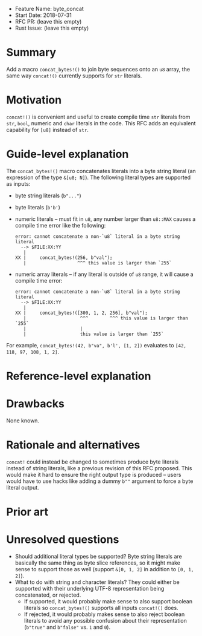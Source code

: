 - Feature Name: byte_concat
- Start Date: 2018-07-31
- RFC PR: (leave this empty)
- Rust Issue: (leave this empty)

# Summary
[summary]: #summary

Add a macro `concat_bytes!()` to join byte sequences onto an `u8` array,
the same way `concat!()` currently supports for `str` literals.

# Motivation
[motivation]: #motivation

`concat!()` is convenient and useful to create compile time `str` literals
from `str`, `bool`, numeric and `char` literals in the code. This RFC adds an
equivalent capability for `[u8]` instead of `str`.

# Guide-level explanation
[guide-level-explanation]: #guide-level-explanation

The `concat_bytes!()` macro concatenates literals into a byte string literal
(an expression of the type `&[u8; N]`). The following literal types are
supported as inputs:

- byte string literals (`b"..."`)
- byte literals (`b'b'`)
- numeric literals – must fit in `u8`, any number larger than `u8::MAX` causes
  a compile time error like the following:

  ```
  error: cannot concatenate a non-`u8` literal in a byte string literal
    --> $FILE:XX:YY
     |
  XX |     concat_bytes!(256, b"val");
     |                   ^^^ this value is larger than `255`
  ```
- numeric array literals – if any literal is outside of `u8` range, it will
  cause a compile time error:

  ```
  error: cannot concatenate a non-`u8` literal in a byte string literal
    --> $FILE:XX:YY
     |
  XX |     concat_bytes!([300, 1, 2, 256], b"val");
     |                    ^^^        ^^^ this value is larger than `255`
     |                    |
     |                    this value is larger than `255`
  ```

For example, `concat_bytes!(42, b"va", b'l', [1, 2])` evaluates to
`[42, 118, 97, 108, 1, 2]`.

# Reference-level explanation
[reference-level-explanation]: #reference-level-explanation

<!-- TODO -->

# Drawbacks
[drawbacks]: #drawbacks

None known.

# Rationale and alternatives
[rationale-and-alternatives]: #rationale-and-alternatives

`concat!` could instead be changed to sometimes produce byte literals instead of
string literals, like a previous revision of this RFC proposed. This would make
it hard to ensure the right output type is produced – users would have to use
hacks like adding a dummy `b""` argument to force a byte literal output.

# Prior art
[prior-art]: #prior-art

<!-- TODO -->

# Unresolved questions
[unresolved-questions]: #unresolved-questions

- Should additional literal types be supported? Byte string literals are
  basically the same thing as byte slice references, so it might make sense to
  support those as well (support `&[0, 1, 2]` in addition to `[0, 1, 2]`).
- What to do with string and character literals? They could either be supported
  with their underlying UTF-8 representation being concatenated, or rejected.
  - If supported, it would probably make sense to also support boolean literals
    so `concat_bytes!()` supports all inputs `concat!()` does.
  - If rejected, it would probably makes sense to also reject boolean literals
    to avoid any possible confusion about their representation (`b"true"` and
    `b"false"` vs. `1` and `0`).
